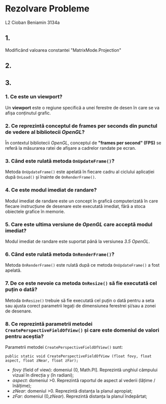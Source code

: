# Rezolvare Probleme
L2 Cioban Beniamin 3134a

## 1.
  Modificând valoarea constantei "MatrixMode.Projection"
## 2.

## 3.
### 1. Ce este un viewport?
  Un **viewport** este o regiune specifică a unei ferestre de desen în care se va afișa conținutul grafic.
### 2. Ce reprezintă conceptul de frames per seconds din punctul de vedere al bibliotecii *OpenGL*?
  În contextul bibliotecii *OpenGL*, conceptul de **"frames per second" (FPS)** se referă la măsurarea ratei de afișare a cadrelor randate pe ecran.
### 3. Când este rulată metoda `OnUpdateFrame()`?
  Metoda `OnUpdateFrame()` este apelată în fiecare cadru al ciclului aplicației după `OnLoad()` și înainte de `OnRenderFrame()`.
### 4. Ce este modul imediat de randare?
  Modul imediat de randare este un concept în grafică computerizată în care fiecare instrucțiune de desenare este executată imediat, fără a stoca obiectele grafice în memorie.
### 5. Care este ultima versiune de *OpenGL* care acceptă modul imediat?
  Modul imediat de randare este suportat până la versiunea *3.5 OpenGL*.
### 6. Când este rulată metoda `OnRenderFrame()`?
  Metoda `OnRenderFrame()` este rulată după ce metoda `OnUpdateFrame()` a fost apelată.
### 7. De ce este nevoie ca metoda `OnResize()` să fie executată cel puțin o dată?
  Metoda `OnResize()` trebuie să fie executată cel puțin o dată pentru a seta sau ajusta corect parametrii legați de dimensiunea ferestrei și/sau a zonei de desenare.
### 8. Ce reprezintă parametrii metodei `CreatePerspectiveFieldOfView()` și care este domeniul de valori pentru aceștia?
  Parametrii metodei `CreatePerspectiveFieldOfView()` sunt:
  
  `public static void CreatePerspectiveFieldOfView (float fovy, float aspect, float zNear, float zFar);`
  - *fovy* (field of view): domeniul (0, Math.PI]. Reprezintă unghiul câmpului vizual în direcția y (în radiani);
  - *aspect*: domeniul >0. Reprezintă raportul de aspect al vederii (lățime / înălțime);
  - *zNear*: domeniul >0. Reprezintă distanța la planul apropiat;
  - *zFar*: domeniul (0,*zNear*). Reprezintă distanța la planul îndepărtat;
